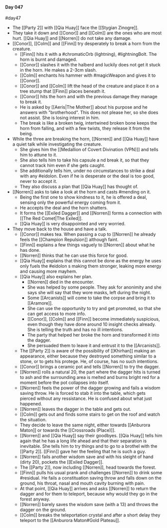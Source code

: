 #### Day 047
#day47 
- The [[Party 2]] with [[Qia Huay]] face the [[Stygian Zinogre]].
- They take it down and [[Conor]] and [[Colm]] are the ones who are most hurt. [[Qia Huay]] and [[Norren]] do not take any damage.
- [[Conor]], [[Colm]] and [[Finn]] try desperately to break a horn from the creature.
	- [[Finn]] hits it with a #chromaticOrb (lightning), #lightningBolt. The horn is burnt and damaged.
	- [[Conor]] slashes it with the halberd and luckily does not get it stuck in the horn. He makes a 2-3cm slash.
	- [[Colm]] enchants his hammer with #magicWeapon and gives it to [[Conor]].
	- [[Conor]] and [[Colm]] lift the head of the creature and place it on a tree stump that [[Finn]] places beneath it.
	- [[Conor]] hits the horn and with the previous damage they manage to break it.
	- He is asked by [[Aeris|The Mother]] about his purpose and he answers with "brotherhood". This does not please her, so she does not assist. She is losing interest in him.
	- The break is like a broken twig, intertwined broken bone keeps the horn from falling, and with a few twists, they release it from the being.
- While the three are breaking the horn, [[Norren]] and [[Qia Huay]] have a quiet talk while investigating the creature.
	- She gives him the [[Medallion of Covert Divination (VPN)]] and tells him to attune to it.
	- She also tells him to take his capsule a nd break it, so that they cannot track him even if she gets caught.
	- She additionally tells him, under no circumstances to strike a deal with any #eidolon. Even if he is desperate or the deal is too good, never to accept it.
	- They also discuss a plan that [[Qia Huay]] has thought of.
- [[Norren]] asks to take a look at the horn and casts #mending on it.
	- Being the first one to show kindness to it, he is offered a deal, sensing only the powerful energy coming from it.
	- He accepts the deal and the horn shatters.
	- It forms the [[Exiled Dagger]] and [[Norren]] forms a connection with [[The Red Comet|The Exiled]].
	- [[Qia Huay]] is very disappointed and very worried.
- They move back to the house and have a talk.
	- [[Conor]] makes tea. When passing a cup to [[Norren]] he already feels the [[Champion Repulsion]] although faint.
	- [[Finn]] explains a few things vaguely to [[Norren]] about what he has done.
	- [[Norren]] thinks that he can use this force for good.
	- [[Qia Huay]] explains that this cannot be done as the energy he uses only fuels the #eidolon s making them stronger, leaking more energy and causing more mayhem.
	- [[Qia Huay]] also explains her plan.
		- [[Norren]] died in the encounter.
		- She was helped by some people. They ask for anonimity and she says she will say that they wore masks, left during the night.
		- Some [[Arcanists]] will come to take the corpse and bring it to [[Aramore]].
		- She can use the opportunity to try and get promoted, so that she can get access to more info.
		- [[Conor]], [[Colm]] and [[Finn]] become immediately suspicious, even though they have done around 10 insight checks already. She is telling the truth and has no ill intentions.
		- The party that helped her broke the horn and transformed it into the dagger.
		- She persuaded them to leave it and entrust it to the [[Arcanists]].
	- The [[Party 2]] is aware of the possibility of [[Khirhan]] making an appearance, either because they destroyed something similar to a stone, or to gets his protege. He, of course, has no such intentions.
	- [[Conor]] brings a ceramic pot and tells [[Norren]] to try the dagger.
	- [[Norren]] rolls a natural 20, the part where the dagger hits is turned to ash and the surrounding area is melted and burns bright red for a moment before the pot collapses into itself.
	- [[Norren]] feels the power of the dagger growing and fails a wisdom saving throw. He is forced to stab it into the table, which gets pierced without any ressistance. He is confused about what just happened.
	- [[Norren]] leaves the dagger in the table and gets out.
	- [[Colm]] gets out and finds some stairs to get on the roof and watch the situation.
	- They decide to leave the same night, either towards [[Anburora Maton]] or towards the [[Crossroads (Place)]].
	- [[Norren]] and [[Qia Huay]] say their goodbyes. [[Qia Huay]] tells him again that he has a long life ahead and that their separation is inevitable. She tells him to try things and to go to a brothel with the [[Party 2]]. [[Finn]] gave her the feeling that he is such a guy.
	- [[Norren]] fails another wisdom save and with his sleight of hand (dirty 20), pockets the [[Exiled Dagger]].
	- The [[Party 2]], now including [[Norren]], head towards the forest.
	- [[Finn]] pulls his usual prank and challenges [[Norren]] to drink some #residual. He fails a constituation saving throw and falls down on the ground, his throat, nasal and mouth cavity burning with pain.
	- At that point, [[Qia Huay]] arrives and asks [[Norren]] to return the dagger and for them to teleport, because why would they go in the forest anyway.
	- [[Norren]] barely saves the wisdom save (with a 13) and throws the dagger on the ground.
	- [[Colm]] breaks the teleportation crystal and after a short delay they teleport to the [[Anburora Maton#Gold Plateau]].